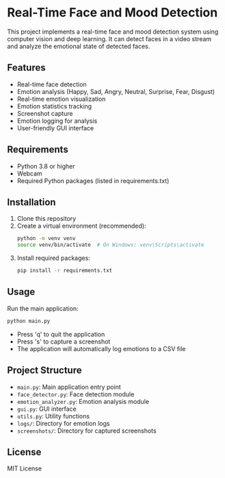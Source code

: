 # Real-Time Face and Mood Detection

This project implements a real-time face and mood detection system using computer vision and deep learning. It can detect faces in a video stream and analyze the emotional state of detected faces.

## Features

- Real-time face detection
- Emotion analysis (Happy, Sad, Angry, Neutral, Surprise, Fear, Disgust)
- Real-time emotion visualization
- Emotion statistics tracking
- Screenshot capture
- Emotion logging for analysis
- User-friendly GUI interface

## Requirements

- Python 3.8 or higher
- Webcam
- Required Python packages (listed in requirements.txt)

## Installation

1. Clone this repository
2. Create a virtual environment (recommended):
   ```bash
   python -m venv venv
   source venv/bin/activate  # On Windows: venv\Scripts\activate
   ```
3. Install required packages:
   ```bash
   pip install -r requirements.txt
   ```

## Usage

Run the main application:
```bash
python main.py
```

- Press 'q' to quit the application
- Press 's' to capture a screenshot
- The application will automatically log emotions to a CSV file

## Project Structure

- `main.py`: Main application entry point
- `face_detector.py`: Face detection module
- `emotion_analyzer.py`: Emotion analysis module
- `gui.py`: GUI interface
- `utils.py`: Utility functions
- `logs/`: Directory for emotion logs
- `screenshots/`: Directory for captured screenshots

## License

MIT License 